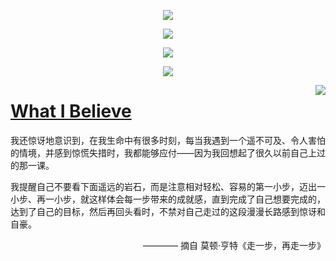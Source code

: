 <p align="center"> 
  <img src="https://github-readme-stats.vercel.app/api?username=hai2007&show_icons=true&theme=light"/> 
</p>
<p align="center"> 
  <img src="https://github-readme-stats.vercel.app/api/top-langs/?username=hai2007&show_icons=true&layout=compact&theme=light""/>
</p>
                                                                                                                               
<p align="center"> 
  <img src="https://s05.flagcounter.com/chart.cgi?bdd0"/> 
</p>
                                                                                                                             
<p align="center">
  <a href='https://hai2007.gitee.io/sweethome/'>
    <img src="https://hai2007.gitee.io/sweethome/dist/cat.jpeg" />
  </a>
</p>
                                                               
<img align='right' src='https://hai2007.gitee.io/sweethome/dist/dream.png' />  
                                                                                                                               
# [What I Believe](https://hai2007.gitee.io/sweethome)

我还惊讶地意识到，在我生命中有很多时刻，每当我遇到一个遥不可及、令人害怕的情境，并感到惊慌失措时，我都能够应付——因为我回想起了很久以前自己上过的那一课。

我提醒自己不要看下面遥远的岩石，而是注意相对轻松、容易的第一小步，迈出一小步、再一小步，就这样体会每一步带来的成就感，直到完成了自己想要完成的，达到了自己的目标，然后再回头看时，不禁对自己走过的这段漫漫长路感到惊讶和自豪。

<p align='right'>———— 摘自 莫顿·亨特《走一步，再走一步》</p>
